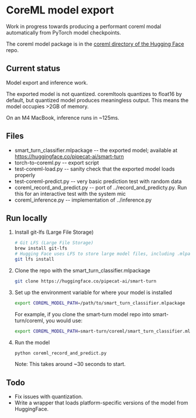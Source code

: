 # CoreML model export

Work in progress towards producing a performant coreml modal automatically from PyTorch model checkpoints.

The coreml model package is in the [coreml directory of the Hugging Face](https://huggingface.co/pipecat-ai/smart-turn/tree/main/coreml) repo.

## Current status

Model export and inference work.

The exported model is not quantized. coremltools quantizes to float16 by default, but
quantized model produces meaningless output. This means the model occupies >2GB
of memory.

On an M4 MacBook, inference runs in ~125ms.

## Files

- smart_turn_classifier.mlpackage -- the exported model; available at https://huggingface.co/pipecat-ai/smart-turn
- torch-to-coreml.py -- export script
- test-coreml-load.py -- sanity check that the exported model loads properly
- test-coreml-predict.py -- very basic prediction test with random data
- coreml_record_and_predict.py -- port of ../record_and_predicty.py. Run this for an interactive test with the system mic
- coreml_inference.py -- implementation of ../inference.py

## Run locally

1. Install git-lfs (Large File Storage)

   ```bash
   # Git LFS (Large File Storage)
   brew install git-lfs
   # Hugging Face uses LFS to store large model files, including .mlpackage
   git lfs install
   ```

2. Clone the repo with the smart_turn_classifier.mlpackage

   ```bash
   git clone https://huggingface.co/pipecat-ai/smart-turn
   ```

3. Set up the environment variable for where your model is installed

   ```bash
   export COREML_MODEL_PATH=/path/to/smart_turn_classifier.mlpackage
   ```

   For example, if you clone the smart-turn model repo into smart-turn/coreml, you would use:

   ```bash
   export COREML_MODEL_PATH=smart-turn/coreml/smart_turn_classifier.mlpackage
   ```

4. Run the model

   ```bash
   python coreml_record_and_predict.py
   ```

   Note: This takes around ~30 seconds to start.

## Todo

- Fix issues with quantization.
- Write a wrapper that loads platform-specific versions of the model from HuggingFace.
